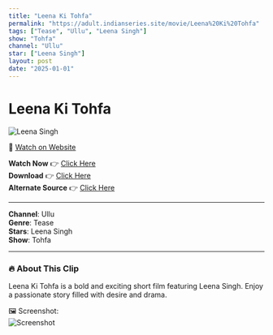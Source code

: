 ```yaml
---
title: "Leena Ki Tohfa"
permalink: "https://adult.indianseries.site/movie/Leena%20Ki%20Tohfa"
tags: ["Tease", "Ullu", "Leena Singh"]
show: "Tohfa"
channel: "Ullu"
star: ["Leena Singh"]
layout: post
date: "2025-01-01"
---
```


# Leena Ki Tohfa

![Leena Singh](https://shorts.desisins.com/wp-content/uploads/2024/05/Leena-Tohfa-DesiSins.com_.jpg)

🔗 [Watch on Website](https://adult.indianseries.site/movie/Leena%20Ki%20Tohfa)

**Watch Now** 👉 [Click Here](https://adult.indianseries.site/movie/Leena%20Ki%20Tohfa)  
**Download** 👉 [Click Here](https://adult.indianseries.site/movie/Leena%20Ki%20Tohfa)  
**Alternate Source** 👉 [Click Here](https://adult.indianseries.site/movie/Leena%20Ki%20Tohfa)

---

**Channel**: Ullu  
**Genre**: Tease  
**Stars**: Leena Singh  
**Show**: Tohfa

---

### 🔥 About This Clip

Leena Ki Tohfa is a bold and exciting short film featuring Leena Singh. Enjoy a passionate story filled with desire and drama.
 
🖼️ Screenshot:  
![Screenshot](https://shorts.desisins.com/wp-content/uploads/2024/05/Leena-Tohfa-DesiSins.com_.jpg)
